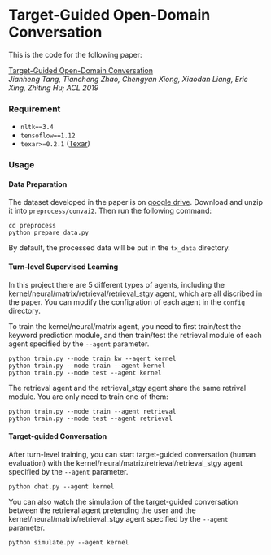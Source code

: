 # Target-Guided Open-Domain Conversation

This is the code for the following paper:

[Target-Guided Open-Domain Conversation](.)  
*Jianheng Tang, Tiancheng Zhao, Chengyan Xiong, Xiaodan Liang, Eric Xing, Zhiting Hu; ACL 2019*

### Requirement

- `nltk==3.4`  
- `tensoflow==1.12`   
- `texar>=0.2.1` ([Texar](https://github.com/asyml/texar))

### Usage

#### Data Preparation
The dataset developed in the paper is on [google drive](https://drive.google.com/file/d/1oTjOQjm7iiUitOPLCmlkXOCbEPoSWDPX/view?usp=sharing). Download 
and unzip it into `preprocess/convai2`. Then run the following command:
```shell
cd preprocess
python prepare_data.py
```
By default, the processed data will be put in the `tx_data` directory.

#### Turn-level Supervised Learning
In this project there are 5 different types of agents, including the kernel/neural/matrix/retrieval/retrieval_stgy agent,
 which are all discribed in the paper. You can modify the configration of each agent in the `config` directory.

To train the kernel/neural/matrix agent, you need to first train/test the keyword prediction module, 
and then train/test the retrieval module of each agent specified by the `--agent` parameter.

```shell
python train.py --mode train_kw --agent kernel
python train.py --mode train --agent kernel
python train.py --mode test --agent kernel
```

The retrieval agent and the retrieval_stgy agent share the same retrival module. You are only need to train one of them:

```shell
python train.py --mode train --agent retrieval
python train.py --mode test --agent retrieval
```

#### Target-guided Conversation

After turn-level training, you can start target-guided conversation (human evaluation) with 
the kernel/neural/matrix/retrieval/retrieval_stgy  agent specified by the `--agent` parameter.

```shell
python chat.py --agent kernel
```

You can also watch the simulation of the target-guided conversation 
between the retrieval agent pretending the user and the kernel/neural/matrix/retrieval_stgy agent specified by the `--agent` parameter.

```shell
python simulate.py --agent kernel
```
